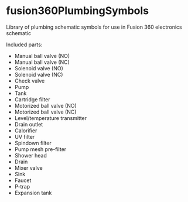 # fusion360PlumbingSymbols
Library of plumbing schematic symbols for use in Fusion 360 electronics schematic

Included parts:

* Manual ball valve (NO)
* Manual ball valve (NC)
* Solenoid valve (NO)
* Solenoid valve (NC)
* Check valve
* Pump
* Tank
* Cartridge filter
* Motorized ball valve (NO)
* Motorized ball valve (NC)
* Level/temperature transmitter
* Drain outlet
* Calorifier
* UV filter
* Spindown filter
* Pump mesh pre-filter
* Shower head
* Drain
* Mixer valve
* Sink
* Faucet
* P-trap
* Expansion tank

